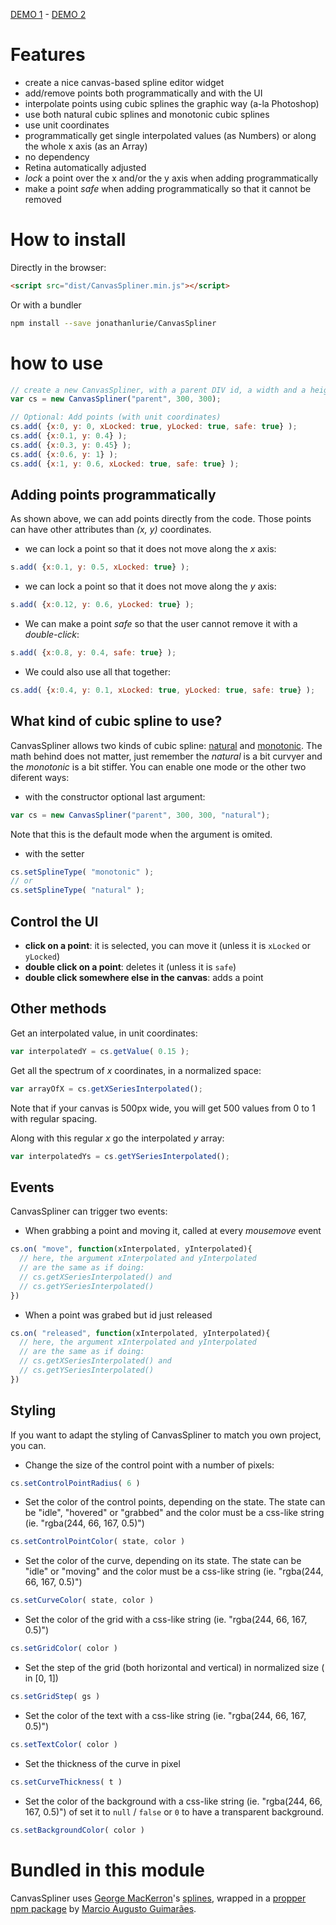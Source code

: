 [DEMO 1](http://me.jonathanlurie.fr/canvasSpliner/) - 
[DEMO 2](http://me.jonathanlurie.fr/canvasSpliner/examples/)

# Features
- create a nice canvas-based spline editor widget
- add/remove points both programmatically and with the UI
- interpolate points using cubic splines the graphic way (a-la Photoshop)
- use both natural cubic splines and monotonic cubic splines
- use unit coordinates
- programmatically get single interpolated values (as Numbers) or along the whole x axis (as an Array)
- no dependency
- Retina automatically adjusted
- *lock* a point over the x and/or the y axis when adding programmatically
- make a point *safe* when adding programmatically so that it cannot be removed

# How to install
Directly in the browser:
```html
<script src="dist/CanvasSpliner.min.js"></script>
```

Or with a bundler
```bash
npm install --save jonathanlurie/CanvasSpliner
```

# how to use

```javascript
// create a new CanvasSpliner, with a parent DIV id, a width and a heigh
var cs = new CanvasSpliner("parent", 300, 300);

// Optional: Add points (with unit coordinates)
cs.add( {x:0, y: 0, xLocked: true, yLocked: true, safe: true} );
cs.add( {x:0.1, y: 0.4} );
cs.add( {x:0.3, y: 0.45} );
cs.add( {x:0.6, y: 1} );
cs.add( {x:1, y: 0.6, xLocked: true, safe: true} );
```

## Adding points programmatically
As shown above, we can add points directly from the code. Those points can have other attributes than *(x, y)* coordinates.
- we can lock a point so that it does not move along the *x* axis:
```javascript
s.add( {x:0.1, y: 0.5, xLocked: true} );
```
- we can lock a point so that it does not move along the *y* axis:
```javascript
s.add( {x:0.12, y: 0.6, yLocked: true} );
```
- We can make a point *safe* so that the user cannot remove it with a *double-click*:
```javascript
s.add( {x:0.8, y: 0.4, safe: true} );
```
- We could also use all that together:
```javascript
cs.add( {x:0.4, y: 0.1, xLocked: true, yLocked: true, safe: true} );
```

## What kind of cubic spline to use?
CanvasSpliner allows two kinds of cubic spline: [natural](https://www.math.ntnu.no/emner/TMA4215/2008h/cubicsplines.pdf) and [monotonic](https://pdfs.semanticscholar.org/1664/13fd0aafcfda08f1af133e10301aa64fd960.pdf). The math behind does not matter, just remember the *natural* is a bit curvyer and the *monotonic* is a bit stiffer. You can enable one mode or the other two diferent ways:
- with the constructor optional last argument:
```javascript
var cs = new CanvasSpliner("parent", 300, 300, "natural");
```
Note that this is the default mode when the argument is omited.

- with the setter
```javascript
cs.setSplineType( "monotonic" );
// or
cs.setSplineType( "natural" );
```

## Control the UI
- **click on a point**: it is selected, you can move it (unless it is `xLocked` or `yLocked`)
- **double click on a point**: deletes it (unless it is `safe`)
- **double click somewhere else in the canvas**: adds a point

## Other methods
Get an interpolated value, in unit coordinates:
```javascript
var interpolatedY = cs.getValue( 0.15 );
```

Get all the spectrum of *x* coordinates, in a normalized space:
```javascript
var arrayOfX = cs.getXSeriesInterpolated();
```
Note that if your canvas is 500px wide, you will get 500 values from 0 to 1 with regular spacing.

Along with this regular *x* go the interpolated *y* array:
```javascript
var interpolatedYs = cs.getYSeriesInterpolated();
```


## Events
CanvasSpliner can trigger two events:
- When grabbing a point and moving it, called at every *mousemove* event
```javascript
cs.on( "move", function(xInterpolated, yInterpolated){
  // here, the argument xInterpolated and yInterpolated
  // are the same as if doing:
  // cs.getXSeriesInterpolated() and
  // cs.getYSeriesInterpolated()
})
```
- When a point was grabed but id just released
```javascript
cs.on( "released", function(xInterpolated, yInterpolated){
  // here, the argument xInterpolated and yInterpolated
  // are the same as if doing:
  // cs.getXSeriesInterpolated() and
  // cs.getYSeriesInterpolated()
})
```

## Styling
If you want to adapt the styling of CanvasSpliner to match you own project, you can.
- Change the size of the control point with a number of pixels:
```javascript
cs.setControlPointRadius( 6 )
```

- Set the color of the control points, depending on the state. The state can be "idle", "hovered" or "grabbed" and the color must be a css-like string (ie. "rgba(244, 66, 167, 0.5)")
```javascript
cs.setControlPointColor( state, color )
```

- Set the color of the curve, depending on its state. The state can be "idle" or "moving" and the color must be a css-like string (ie. "rgba(244, 66, 167, 0.5)")
```javascript
cs.setCurveColor( state, color )
```

- Set the color of the grid with a css-like string (ie. "rgba(244, 66, 167, 0.5)")
```javascript
cs.setGridColor( color )
```

- Set the step of the grid (both horizontal and vertical) in normalized size ( in [0, 1])
```javascript
cs.setGridStep( gs )
```

- Set the color of the text with a css-like string (ie. "rgba(244, 66, 167, 0.5)")
```javascript
cs.setTextColor( color )
```

- Set the thickness of the curve in pixel
```javascript
cs.setCurveThickness( t )
```

- Set the color of the background with a css-like string (ie. "rgba(244, 66, 167, 0.5)") of set it to `null` / `false` or `0` to have a transparent background.
```javascript
cs.setBackgroundColor( color )
```

# Bundled in this module
CanvasSpliner uses [George MacKerron](http://mackerron.com/home/)'s [splines](http://blog.mackerron.com/2011/01/01/javascript-cubic-splines/), wrapped in a [propper npm package](https://github.com/edgebr/splines) by [Marcio Augusto Guimarães](https://github.com/marcioaug).
